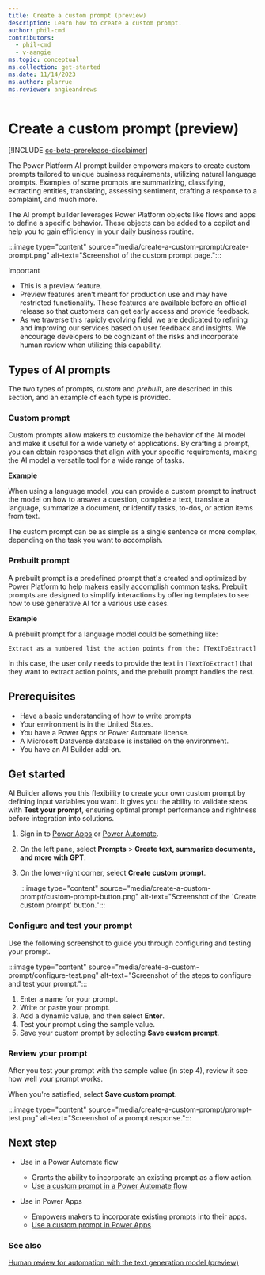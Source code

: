 ```yaml
---
title: Create a custom prompt (preview)
description: Learn how to create a custom prompt.
author: phil-cmd
contributors:
  - phil-cmd
  - v-aangie
ms.topic: conceptual
ms.collection: get-started
ms.date: 11/14/2023
ms.author: plarrue
ms.reviewer: angieandrews
---
```


# Create a custom prompt (preview)

[!INCLUDE [cc-beta-prerelease-disclaimer](./includes/cc-beta-prerelease-disclaimer.md)]

The Power Platform AI prompt builder empowers makers to create custom prompts tailored to unique business requirements, utilizing natural language prompts. Examples of some prompts are summarizing, classifying, extracting entities, translating, assessing sentiment, crafting a response to a complaint, and much more.

The AI prompt builder leverages Power Platform objects like flows and apps to define a specific behavior. These objects can be added to a copilot and help you to gain efficiency in your daily business routine.

:::image type="content" source="media/create-a-custom-prompt/create-prompt.png" alt-text="Screenshot of the custom prompt page.":::

> [!IMPORTANT]
> - This is a preview feature.
> - Preview features aren’t meant for production use and may have restricted functionality. These features are available before an official release so that customers can get early access and provide feedback.
> - As we traverse this rapidly evolving field, we are dedicated to refining and improving our services based on user feedback and insights. We encourage developers to be cognizant of the risks and incorporate human review when utilizing this capability.

## Types of AI prompts

 The two types of prompts, *custom* and *prebuilt*, are described in this section, and an example of each type is provided.

### Custom prompt

Custom prompts allow makers to customize the behavior of the AI model and make it useful for a wide variety of applications. By crafting a prompt, you can obtain responses that align with your specific requirements, making the AI model a versatile tool for a wide range of tasks.

**Example**

When using a language model, you can provide a custom prompt to instruct the model on how to answer a question, complete a text, translate a language, summarize a document, or identify tasks, to-dos, or action items from text.

The custom prompt can be as simple as a single sentence or more complex, depending on the task you want to accomplish.

### Prebuilt prompt

A prebuilt prompt is a predefined prompt that's created and optimized by Power Platform to help makers easily accomplish common tasks. Prebuilt prompts are designed to simplify interactions by offering templates to see how to use generative AI for a various use cases.

**Example**

A prebuilt prompt for a language model could be something like:

`Extract as a numbered list the action points from the: [TextToExtract]`

In this case, the user only needs to provide the text in `[TextToExtract]` that they want to extract action points, and the prebuilt prompt handles the rest.

## Prerequisites

- Have a basic understanding of how to write prompts 
- Your environment is in the United States.
- You have a Power Apps or Power Automate license.
- A Microsoft Dataverse database is installed on the environment.
- You have an AI Builder add-on.

## Get started

AI Builder allows you this flexibility to create your own custom prompt by defining input variables you want. It gives you the ability to validate steps with **Test your prompt**, ensuring optimal prompt performance and rightness before integration into solutions.

1. Sign in to [Power Apps](https://make.powerapps.com) or [Power Automate](https://flow.microsoft.com).
1. On the left pane, select **Prompts** > **Create text, summarize documents, and more with GPT**.
1. On the lower-right corner, select **Create custom prompt**.

    :::image type="content" source="media/create-a-custom-prompt/custom-prompt-button.png" alt-text="Screenshot of the 'Create custom prompt' button."::: 

### Configure and test your prompt

Use the following screenshot to guide you through configuring and testing your prompt.

:::image type="content" source="media/create-a-custom-prompt/configure-test.png" alt-text="Screenshot of the steps to configure and test your prompt."::: 

1. Enter a name for your prompt.
1. Write or paste your prompt.
1. Add a dynamic value, and then select **Enter**.  
1. Test your prompt using the sample value.
1. Save your custom prompt by selecting **Save custom prompt**.

### Review your prompt

After you test your prompt with the sample value (in step 4), review it see how well your prompt works.

When you're satisfied, select **Save custom prompt**.

:::image type="content" source="media/create-a-custom-prompt/prompt-test.png" alt-text="Screenshot of a prompt response.":::

## Next step

- Use in a Power Automate flow
    - Grants the ability to incorporate an existing prompt as a flow action.
    - [Use a custom prompt in a Power Automate flow](use-a-custom-prompt-in-flow.md)

- Use in Power Apps
    - Empowers makers to incorporate existing prompts into their apps.
    - [Use a custom prompt in Power Apps](use-a-custom-prompt-in-app.md)

### See also

[Human review for automation with the text generation model (preview)](azure-openai-human-review.md)
